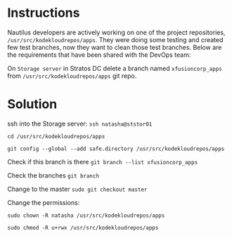 # Instructions

Nautilus developers are actively working on one of the project repositories, `/usr/src/kodekloudrepos/apps`. They were doing some testing and created few test branches, now they want to clean those test branches. Below are the requirements that have been shared with the DevOps team:

On `Storage server` in Stratos DC delete a branch named `xfusioncorp_apps` from `/usr/src/kodekloudrepos/apps` git repo.

# Solution

ssh into the Storage server: `ssh natasha@ststor01`

`cd /usr/src/kodekloudrepos/apps`

`git config --global --add safe.directory /usr/src/kodekloudrepos/apps`

Check if this branch is there `git branch --list xfusioncorp_apps`

Check the branches `git branch`

Change to the master `sudo git checkout master`

Change the permissions:

`sudo chown -R natasha /usr/src/kodekloudrepos/apps`

`sudo chmod -R u+rwx /usr/src/kodekloudrepos/apps`
